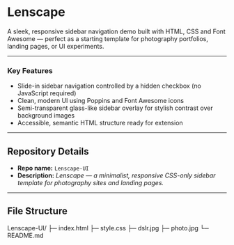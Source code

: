 # Lenscape

A sleek, responsive sidebar navigation demo built with HTML, CSS and Font Awesome — perfect as a starting template for photography portfolios, landing pages, or UI experiments.

---

### Key Features
- Slide-in sidebar navigation controlled by a hidden checkbox (no JavaScript required)  
- Clean, modern UI using Poppins and Font Awesome icons  
- Semi-transparent glass-like sidebar overlay for stylish contrast over background images  
- Accessible, semantic HTML structure ready for extension  

---

## Repository Details

- **Repo name:** `Lenscape-UI`  
- **Description:** *Lenscape — a minimalist, responsive CSS-only sidebar template for photography sites and landing pages.*

---

## File Structure
Lenscape-UI/
├─ index.html
├─ style.css
├─ dslr.jpg
├─ photo.jpg
└─ README.md
